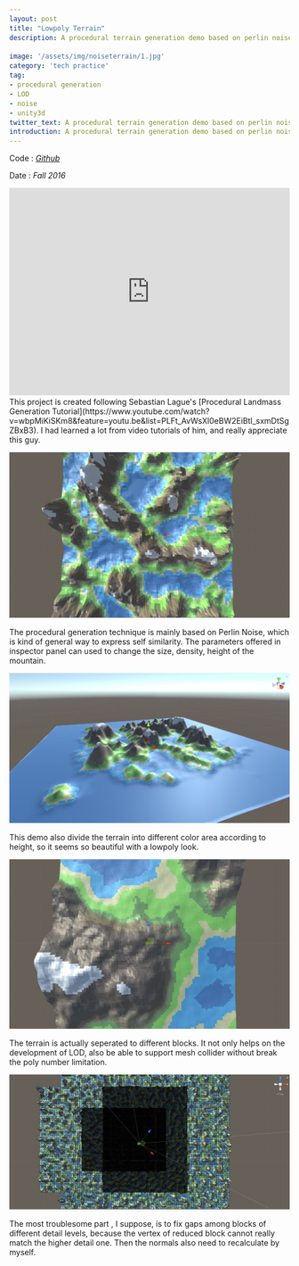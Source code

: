 ```yaml
---
layout: post
title: "Lowpoly Terrain"
description: A procedural terrain generation demo based on perlin noise.

image: '/assets/img/noiseterrain/1.jpg'
category: 'tech practice'
tag:
- procedural generation
- LOD
- noise
- unity3d
twitter_text: A procedural terrain generation demo based on perlin noise. - Lowpoly Terrain made by Lind Chen. 
introduction: A procedural terrain generation demo based on perlin noise. With LOD technique and mesh collider user can move on this unlimited large terrain.
---
```


Code : *[Github](https://github.com/cozlind/Noise2DTerrain)*

Date : *Fall 2016*

<iframe width="100%" height="372vh" src="https://www.youtube.com/embed/m0TUJfMGYkg" frameborder="0" allow="autoplay; encrypted-media" allowfullscreen></iframe>
This project is created following Sebastian Lague's [Procedural Landmass Generation Tutorial](https://www.youtube.com/watch?v=wbpMiKiSKm8&feature=youtu.be&list=PLFt_AvWsXl0eBW2EiBtl_sxmDtSgZBxB3). I had learned a lot from video tutorials of him, and really appreciate this guy. 

![](/assets/img/noiseterrain/2.jpg)

The procedural generation technique is mainly based on Perlin Noise, which is kind of general way to express self similarity. The parameters offered in inspector panel can used to change the size, density, height of the mountain.

![](/assets/img/noiseterrain/4.jpg)

This demo also divide the terrain into different color area according to height, so it seems so beautiful with a lowpoly look.

![](/assets/img/noiseterrain/3.jpg)

The terrain is actually seperated to different blocks. It not only helps on the development of LOD, also be able to support mesh collider without break the poly number limitation. 

![](/assets/img/noiseterrain/6.jpg)

The most troublesome part , I suppose, is to fix gaps among blocks of different detail levels, because the vertex of reduced block cannot really match the higher detail one. Then the normals also need to recalculate by myself.